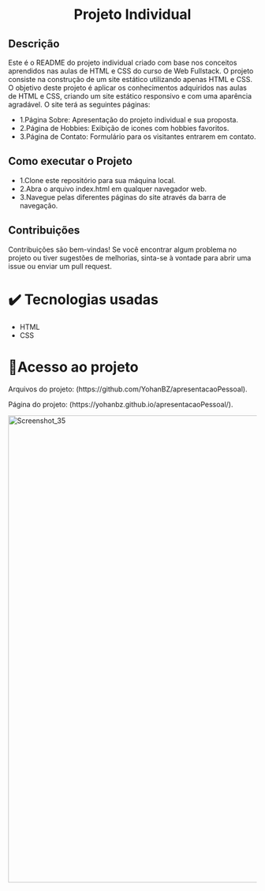  <h1 align="center"> Projeto Individual </h1>
 <h2>Descrição</h2>
 <p> Este é o README do projeto individual criado com base nos conceitos aprendidos nas aulas de HTML e CSS do curso de Web Fullstack. O projeto consiste na construção de um site estático utilizando apenas HTML e CSS. O objetivo deste projeto é aplicar os conhecimentos adquiridos nas aulas de HTML e CSS, criando um site estático responsivo e com uma aparência agradável. O site terá as seguintes páginas: </p>
 <ul>
  <li>1.Página Sobre: Apresentação do projeto individual e sua proposta.</li>
  <li>2.Página de Hobbies: Exibição de icones com hobbies favoritos.</li>
  <li>3.Página de Contato: Formulário para os visitantes entrarem em contato.</li>
 </ul>
<h2>Como executar o Projeto</h2>
 <ul>
  <li>1.Clone este repositório para sua máquina local.</li>
  <li>2.Abra o arquivo index.html em qualquer navegador web.</li>
  <li>3.Navegue pelas diferentes páginas do site através da barra de navegação.</li>
 </ul>
 <h2>Contribuições</h2>
<p>Contribuições são bem-vindas! Se você encontrar algum problema no projeto ou tiver sugestões de melhorias, sinta-se à vontade para abrir uma issue ou enviar um pull request. </p>

 <h1>✔️ Tecnologias usadas</h1>
 <ul>
  <li>HTML</li>
  <li>CSS</li>
 </ul>
 <h1>📁Acesso ao projeto</h1>
 <p>Arquivos do projeto: (https://github.com/YohanBZ/apresentacaoPessoal).</p>
 <p>Página do projeto: (https://yohanbz.github.io/apresentacaoPessoal/).</p>
 

<img width="947" alt="Screenshot_35" src="https://github.com/YohanBZ/apresentacaoPessoal/assets/98111590/89ddfc4f-36d5-4424-8e4e-81b35c8f0d64">



